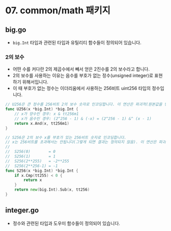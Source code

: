 # 07. common/math 패키지

## big.go

- `big.Int` 타입과 관련된 타입과 유틸리티 함수들이 정의되어 있습니다.

### 2의 보수

- 어떤 수를 커다란 2의 제곱수에서 빼서 얻은 2진수를 2의 보수라고 합니다.
- 2의 보수를 사용하는 이유는 음수를 부호가 없는 정수(unsigned integer)로 표현하기 위해서입니다.
- 이 때 부호가 없는 정수는 이더리움에서 사용하는 256비트 uint256 타입의 정수입니다.

```go
// U256은 큰 정수를 256비트 2의 보수 숫자로 인코딩합니다. 이 연산은 파괴적(원본값을 변경)입니다.
func U256(x *big.Int) *big.Int {
	// x가 양수인 경우: x & tt256m1
	// x가 음수인 경우: (2^256 - 1) & (-x) = (2^256 - 1) &^ (x - 1)
	return x.And(x, tt256m1)
}

// S256은 2의 보수 x를 부호가 있는 256비트 숫자로 인코딩합니다.
// x는 256비트를 초과해서는 안됩니다(그렇게 되면 결과는 정의되지 않음). 이 연산은 파괴적(원본값을 변경)이지 않습니다.
//
//	S256(0)        = 0
//	S256(1)        = 1
//	S256(2**255)   = -2**255
//	S256(2**256-1) = -1
func S256(x *big.Int) *big.Int {
	if x.Cmp(tt255) < 0 {
		return x
	}
	return new(big.Int).Sub(x, tt256)
}
```

## integer.go

- 정수와 관련된 타입과 도우미 함수들이 정의되어 있습니다.